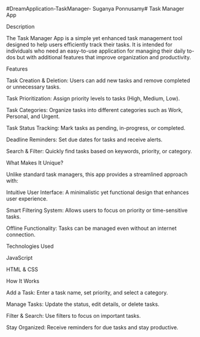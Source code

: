 #DreamApplication-TaskManager- Suganya Ponnusamy#
Task Manager App

Description

The Task Manager App is a simple yet enhanced task management tool designed to help users efficiently track their tasks. It is intended for individuals who need an easy-to-use application for managing their daily to-dos but with additional features that improve organization and productivity.

Features

Task Creation & Deletion: Users can add new tasks and remove completed or unnecessary tasks.

Task Prioritization: Assign priority levels to tasks (High, Medium, Low).

Task Categories: Organize tasks into different categories such as Work, Personal, and Urgent.

Task Status Tracking: Mark tasks as pending, in-progress, or completed.

Deadline Reminders: Set due dates for tasks and receive alerts.

Search & Filter: Quickly find tasks based on keywords, priority, or category.

What Makes It Unique?

Unlike standard task managers, this app provides a streamlined approach with:

Intuitive User Interface: A minimalistic yet functional design that enhances user experience.

Smart Filtering System: Allows users to focus on priority or time-sensitive tasks.

Offline Functionality: Tasks can be managed even without an internet connection.

Technologies Used

JavaScript

HTML & CSS

How It Works

Add a Task: Enter a task name, set priority, and select a category.

Manage Tasks: Update the status, edit details, or delete tasks.

Filter & Search: Use filters to focus on important tasks.

Stay Organized: Receive reminders for due tasks and stay productive.

